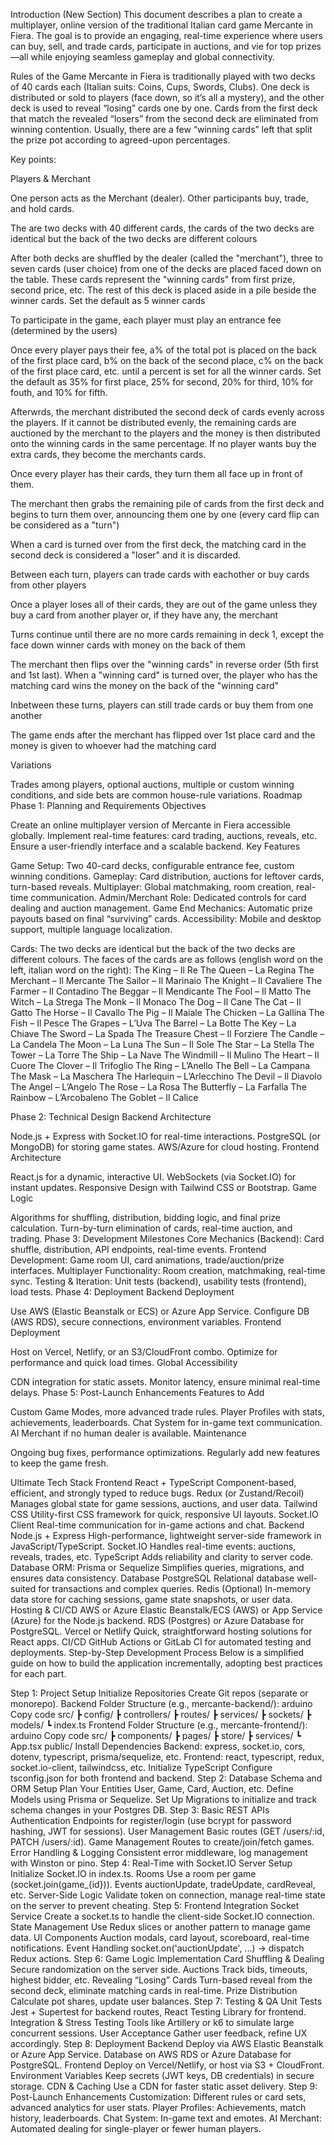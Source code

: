 Introduction (New Section)
This document describes a plan to create a multiplayer, online version of the traditional Italian card game Mercante in Fiera. The goal is to provide an engaging, real-time experience where users can buy, sell, and trade cards, participate in auctions, and vie for top prizes—all while enjoying seamless gameplay and global connectivity.

Rules of the Game
Mercante in Fiera is traditionally played with two decks of 40 cards each (Italian suits: Coins, Cups, Swords, Clubs). One deck is distributed or sold to players (face down, so it’s all a mystery), and the other deck is used to reveal “losing” cards one by one. Cards from the first deck that match the revealed “losers” from the second deck are eliminated from winning contention. Usually, there are a few “winning cards” left that split the prize pot according to agreed-upon percentages.

Key points:

Players & Merchant

One person acts as the Merchant (dealer). Other participants buy, trade, and hold cards.

The are two decks with 40 different cards, the cards of the two decks are identical but the back of the two decks are different colours

After both decks are shuffled by the dealer (called the "merchant"), three to seven cards (user choice) from one of the decks are placed faced down on the table. These cards represent the "winning cards" from first prize, second price, etc. The rest of this deck is placed aside in a pile beside the winner cards. Set the default as 5 winner cards

To participate in the game, each player must play an entrance fee (determined by the users)

Once every player pays their fee, a% of the total pot is placed on the back of the first place card, b% on the back of the second place, c% on the back of the first place card, etc. until a percent is set for all the winner cards. Set the default as 35% for first place, 25% for second, 20% for third, 10% for fouth, and 10% for fifth.

Afterwrds, the merchant distributed the second deck of cards evenly across the players. If it cannot be distributed evenly, the remaining cards are auctioned by the merchant to the players and the money is then distributed onto the winning cards in the same percentage. If no player wants buy the extra cards, they become the merchants cards.

Once every player has their cards, they turn them all face up in front of them.

The merchant then grabs the remaining pile of cards from the first deck and begins to turn them over, announcing them one by one (every card flip can be considered as a "turn")

When a card is turned over from the first deck, the matching card in the second deck is considered a "loser" and it is discarded.

Between each turn, players can trade cards with eachother or buy cards from other players

Once a player loses all of their cards, they are out of the game unless they buy a card from another player or, if they have any, the merchant

Turns continue until there are no more cards remaining in deck 1, except the face down winner cards with money on the back of them

The merchant then flips over the "winning cards" in reverse order (5th first and 1st last). When a "winning card" is turned over, the player who has the matching card wins the money on the back of the "winning card"

Inbetween these turns, players can still trade cards or buy them from one another

The game ends after the merchant has flipped over 1st place card and the money is given to whoever had the matching card

Variations

Trades among players, optional auctions, multiple or custom winning conditions, and side bets are common house-rule variations.
Roadmap
Phase 1: Planning and Requirements
Objectives

Create an online multiplayer version of Mercante in Fiera accessible globally.
Implement real-time features: card trading, auctions, reveals, etc.
Ensure a user-friendly interface and a scalable backend.
Key Features

Game Setup: Two 40-card decks, configurable entrance fee, custom winning conditions.
Gameplay: Card distribution, auctions for leftover cards, turn-based reveals.
Multiplayer: Global matchmaking, room creation, real-time communication.
Admin/Merchant Role: Dedicated controls for card dealing and auction management.
Game End Mechanics: Automatic prize payouts based on final “surviving” cards.
Accessibility: Mobile and desktop support, multiple language localization.

Cards: The two decks are identical but the back of the two decks are different colours. The faces of the cards are as follows (english word on the left, italian word on the right):
    The King – Il Re
    The Queen – La Regina
    The Merchant – Il Mercante
    The Sailor – Il Marinaio
    The Knight – Il Cavaliere
    The Farmer – Il Contadino
    The Beggar – Il Mendicante
    The Fool – Il Matto
    The Witch – La Strega
    The Monk – Il Monaco
    The Dog – Il Cane
    The Cat – Il Gatto
    The Horse – Il Cavallo
    The Pig – Il Maiale
    The Chicken – La Gallina
    The Fish – Il Pesce
    The Grapes – L’Uva
    The Barrel – La Botte
    The Key – La Chiave
    The Sword – La Spada
    The Treasure Chest – Il Forziere
    The Candle – La Candela
    The Moon – La Luna
    The Sun – Il Sole
    The Star – La Stella
    The Tower – La Torre
    The Ship – La Nave
    The Windmill – Il Mulino
    The Heart – Il Cuore
    The Clover – Il Trifoglio
    The Ring – L’Anello
    The Bell – La Campana
    The Mask – La Maschera
    The Harlequin – L’Arlecchino
    The Devil – Il Diavolo
    The Angel – L’Angelo
    The Rose – La Rosa
    The Butterfly – La Farfalla
    The Rainbow – L’Arcobaleno
    The Goblet – Il Calice

Phase 2: Technical Design
Backend Architecture

Node.js + Express with Socket.IO for real-time interactions.
PostgreSQL (or MongoDB) for storing game states.
AWS/Azure for cloud hosting.
Frontend Architecture

React.js for a dynamic, interactive UI.
WebSockets (via Socket.IO) for instant updates.
Responsive Design with Tailwind CSS or Bootstrap.
Game Logic

Algorithms for shuffling, distribution, bidding logic, and final prize calculation.
Turn-by-turn elimination of cards, real-time auction, and trading.
Phase 3: Development
Milestones
Core Mechanics (Backend): Card shuffle, distribution, API endpoints, real-time events.
Frontend Development: Game room UI, card animations, trade/auction/prize interfaces.
Multiplayer Functionality: Room creation, matchmaking, real-time sync.
Testing & Iteration: Unit tests (backend), usability tests (frontend), load tests.
Phase 4: Deployment
Backend Deployment

Use AWS (Elastic Beanstalk or ECS) or Azure App Service.
Configure DB (AWS RDS), secure connections, environment variables.
Frontend Deployment

Host on Vercel, Netlify, or an S3/CloudFront combo.
Optimize for performance and quick load times.
Global Accessibility

CDN integration for static assets.
Monitor latency, ensure minimal real-time delays.
Phase 5: Post-Launch Enhancements
Features to Add

Custom Game Modes, more advanced trade rules.
Player Profiles with stats, achievements, leaderboards.
Chat System for in-game text communication.
AI Merchant if no human dealer is available.
Maintenance

Ongoing bug fixes, performance optimizations.
Regularly add new features to keep the game fresh.


Ultimate Tech Stack
Frontend
React + TypeScript
Component-based, efficient, and strongly typed to reduce bugs.
Redux (or Zustand/Recoil)
Manages global state for game sessions, auctions, and user data.
Tailwind CSS
Utility-first CSS framework for quick, responsive UI layouts.
Socket.IO Client
Real-time communication for in-game actions and chat.
Backend
Node.js + Express
High-performance, lightweight server-side framework in JavaScript/TypeScript.
Socket.IO
Handles real-time events: auctions, reveals, trades, etc.
TypeScript
Adds reliability and clarity to server code.
Database ORM: Prisma or Sequelize
Simplifies queries, migrations, and ensures data consistency.
Database
PostgreSQL
Relational database well-suited for transactions and complex queries.
Redis (Optional)
In-memory data store for caching sessions, game state snapshots, or user data.
Hosting & CI/CD
AWS or Azure
Elastic Beanstalk/ECS (AWS) or App Service (Azure) for the Node.js backend.
RDS (Postgres) or Azure Database for PostgreSQL.
Vercel or Netlify
Quick, straightforward hosting solutions for React apps.
CI/CD
GitHub Actions or GitLab CI for automated testing and deployments.
Step-by-Step Development Process
Below is a simplified guide on how to build the application incrementally, adopting best practices for each part.

Step 1: Project Setup
Initialize Repositories
Create Git repos (separate or monorepo).
Backend Folder Structure (e.g., mercante-backend/):
arduino
Copy code
src/
  ┣ config/
  ┣ controllers/
  ┣ routes/
  ┣ services/
  ┣ sockets/
  ┣ models/
  ┗ index.ts
Frontend Folder Structure (e.g., mercante-frontend/):
arduino
Copy code
src/
  ┣ components/
  ┣ pages/
  ┣ store/
  ┣ services/
  ┗ App.tsx
public/
Install Dependencies
Backend: express, socket.io, cors, dotenv, typescript, prisma/sequelize, etc.
Frontend: react, typescript, redux, socket.io-client, tailwindcss, etc.
Initialize TypeScript
Configure tsconfig.json for both frontend and backend.
Step 2: Database Schema and ORM Setup
Plan Your Entities
User, Game, Card, Auction, etc.
Define Models using Prisma or Sequelize.
Set Up Migrations to initialize and track schema changes in your Postgres DB.
Step 3: Basic REST APIs
Authentication
Endpoints for register/login (use bcrypt for password hashing, JWT for sessions).
User Management
Basic routes (GET /users/:id, PATCH /users/:id).
Game Management
Routes to create/join/fetch games.
Error Handling & Logging
Consistent error middleware, log management with Winston or pino.
Step 4: Real-Time with Socket.IO
Server Setup
Initialize Socket.IO in index.ts.
Rooms
Use a room per game (socket.join(game_{id})).
Events
auctionUpdate, tradeUpdate, cardReveal, etc.
Server-Side Logic
Validate token on connection, manage real-time state on the server to prevent cheating.
Step 5: Frontend Integration
Socket Service
Create a socket.ts to handle the client-side Socket.IO connection.
State Management
Use Redux slices or another pattern to manage game data.
UI Components
Auction modals, card layout, scoreboard, real-time notifications.
Event Handling
socket.on('auctionUpdate', ...) → dispatch Redux actions.
Step 6: Game Logic Implementation
Card Shuffling & Dealing
Secure randomization on the server side.
Auctions
Track bids, timeouts, highest bidder, etc.
Revealing “Losing” Cards
Turn-based reveal from the second deck, eliminate matching cards in real-time.
Prize Distribution
Calculate pot shares, update user balances.
Step 7: Testing & QA
Unit Tests
Jest + Supertest for backend routes, React Testing Library for frontend.
Integration & Stress Testing
Tools like Artillery or k6 to simulate large concurrent sessions.
User Acceptance
Gather user feedback, refine UX accordingly.
Step 8: Deployment
Backend
Deploy via AWS Elastic Beanstalk or Azure App Service.
Database on AWS RDS or Azure Database for PostgreSQL.
Frontend
Deploy on Vercel/Netlify, or host via S3 + CloudFront.
Environment Variables
Keep secrets (JWT keys, DB credentials) in secure storage.
CDN & Caching
Use a CDN for faster static asset delivery.
Step 9: Post-Launch Enhancements
Customization: Different rules or card sets, advanced analytics for user stats.
Player Profiles: Achievements, match history, leaderboards.
Chat System: In-game text and emotes.
AI Merchant: Automated dealing for single-player or fewer human players.